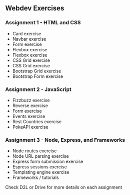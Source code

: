 ## Webdev Exercises

### Assignment 1 - HTML and CSS
- Card exercise
- Navbar exercise
- Form exercise
- Flexbox exercise
- Flexbox exercise
- CSS Grid exercise
- CSS Grid exercise
- Bootstrap Grid exercise
- Bootstrap Form exercise

### Assignment 2 - JavaScript
- Fizzbuzz exercise
- Reverse exercise
- Form exercise
- Events exercise
- Rest Countries exercise
- PokeAPI exercise

### Assignment 3 - Node, Express, and Frameworks
- Node routes exercise
- Node URL parsing exercise
- Express form submission exercise
- Espress sessions exercise
- Templating engine exercise
- Frameworks / tutorials

Check D2L or Drive for more details on each assignment
